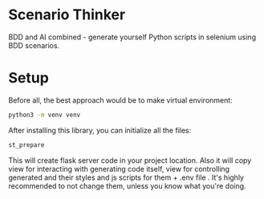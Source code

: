 # Scenario Thinker
BDD and AI combined - generate yourself Python scripts in selenium using BDD scenarios.

# Setup
Before all, the best approach would be to make virtual environment:
```bash
python3 -m venv venv
```

After installing this library,
you can initialize all the files:
```bash
st_prepare
```

This will create flask server code in your project location. Also it will copy view for interacting with generating code itself, view for controlling generated 
and their styles and js scripts for them + .env file . It's highly recommended to not change them, unless you know what you're doing. 


